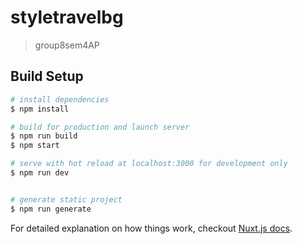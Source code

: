 # styletravelbg

> group8sem4AP

## Build Setup

``` bash
# install dependencies
$ npm install

# build for production and launch server
$ npm run build
$ npm start

# serve with hot reload at localhost:3000 for development only
$ npm run dev


# generate static project
$ npm run generate
```

For detailed explanation on how things work, checkout [Nuxt.js docs](https://nuxtjs.org).
